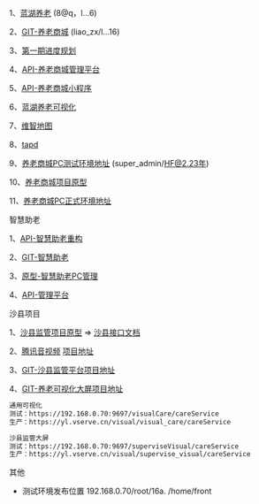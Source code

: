 1、[蓝湖养老](https://lanhuapp.com/link/#/invite?sid=lXCvukYa)  (8@q，l...6)

2、[GIT-养老商城](http://192.168.0.113:8888/yanglao/shop-mall-ui.git) (liao_zx/l...16)

3、[第一期进度规划](https://docs.qq.com/sheet/DUXFTaElMUXNoSGN3?tab=xodwex)

4、[API-养老商城管理平台](http://192.168.0.70:9068/doc.html#/1.0%E7%89%88%E6%9C%AC/%E8%B4%A6%E5%8F%B7%E7%AE%A1%E7%90%86/addressUpdateUsingPOST)

5、[API-养老商城小程序](http://192.168.0.70:9067/doc.html#/1.0%E7%89%88%E6%9C%AC/%E5%95%86%E5%93%81%E7%AE%A1%E7%90%86/pageUsingPOST)

6、[蓝湖养老可视化](https://lanhuapp.com/link/#/invite?sid=lxNqUgua)

7、[维智地图](https://lothub.newayz.com/)

8、[tapd](https://www.tapd.cn/tapd_fe/61157139/bug/list?confId=1161157139001003251)

9、[养老商城PC测试环境地址](https://ylcs.vserve.cn:40180/shopMallManage/admin/homeSet) (super_admin/HF@2.23年)

10、[养老商城项目原型](https://app.mockplus.cn/app/share-7c73732fed5914808ada02a5251e9113share-qCkN9aQXhDpu/comment/2ocebm1yt/gkMk0PSTdzGW2)

11、[养老商城PC正式环境地址](https://sch.vserve.cn/shopMallManage/admin/login)



智慧助老

1、[API-智慧助老重构](http://192.168.0.70:8980/doc.html#/default/%E5%AE%9E%E4%BD%93%E6%9C%8D%E5%8A%A1%E3%80%81%E4%B8%8A%E9%97%A8%E6%85%B0%E8%97%89/submitOrderUsingPOST)

2、[GIT-智慧助老](http://192.168.0.113:8888/yanglao/yl-services-ui)

3、[原型-智慧助老PC管理](https://app.mockplus.cn/app/share-7c73732fed5914808ada02a5251e9113share-Sqi6DEgQ0/preview/3B7ssnbAa/faV8Es7VU)

4、[API-管理平台](http://192.168.0.70:8981/doc.html#/default/%E6%A1%A3%E6%A1%88%E7%AE%A1%E7%90%86/listUsingPOST)



沙县项目

1、[沙县监管项目原型](https://app.mockplus.cn/s/bruOsdO_cCb)  =>   [沙县接口文档](http://192.168.0.70:8781/doc.html#/home)

2、[腾讯音视频](https://cloud.tencent.com/document/product/647/32398) [项目地址](http://192.168.0.113:8888/yanglao/yl-calls)

3、[GIT-沙县监管平台项目地址](http://192.168.0.113:8888/yanglao/yl-supervise-ui)

4、[GIT-养老可视化大屏项目地址](http://192.168.0.113:8888/yanglao/yl-visual-ui)

```markdown
通用可视化 
测试：https://192.168.0.70:9697/visualCare/careService
生产：https://yl.vserve.cn/visual/visual_care/careService

沙县监管大屏
测试：https://192.168.0.70:9697/superviseVisual/careService
生产：https://yl.vserve.cn/visual/supervise_visual/careService
```



其他

- 测试环境发布位置 192.168.0.70/root/16a.  /home/front
